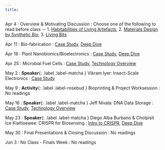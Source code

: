 ```yaml
---
title:
---
```


Apr 4
: Overview & Motivating Discussion
  : Choose one of the following to read before class -- 1. [Habitabilities of Living Artefacts](https://doi.org/10.57698/v16i2.05), 2. [Materials Design by Synthetic Bio](https://doi-org.offcampus.lib.washington.edu/10.1038/s41578-020-00265-w), 3. [Living Bits](https://doi.org/10.1145/3384657.3384783)

Apr 11
: Bio-fabrication
  : [Case Study](https://dl.acm.org/doi/10.1145/3563657.3596132), [Deep Dive](https://www.nature.com/articles/s41467-017-01084-4)

Apr 18
: Plant Nanobionics/Bioelectronics
  : [Case Study](https://doi-org.offcampus.lib.washington.edu/10.1002/adma.202005683), [Deep Dive](https://pubs.acs.org/doi/full/10.1021/ja410433b)
  
Apr 25
: Microbial Fuel Cells
  : [Case Study](https://ieeexplore-ieee-org.offcampus.lib.washington.edu/abstract/document/9937297), [Technology Overview](https://www.sciencedirect.com/science/article/pii/S0048969723013736)

May 2
: **Speaker**{: .label .label-matcha } Vikram Iyer: Insect-Scale Electronics
  : [Case Study](https://www.science.org/doi/full/10.1126/scirobotics.abb0839)

May 9
: **Activity**{: .label .label-rosebud } Bioprinting & Project Worksession
  : No readings

May 16
: **Speaker**{: .label .label-matcha } Jeff Nivala: DNA Data Storage
  : [Case Study](https://www.nature.com/articles/s41589-020-00711-4), [Technology Overview](https://www.nature.com/articles/s41576-019-0125-3)

May 23
: **Speaker**{: .label .label-matcha } Diego Alba Burbano & Cholpisit Ice Kiattisewee: CRISPR for Biosensing
  : [Intro to CRISPR](https://innovativegenomics.org/crisprpedia/), [Deep Dive](https://www-annualreviews-org.offcampus.lib.washington.edu/content/journals/10.1146/annurev-chembioeng-100522-114706)

May 30
: Final Presentations & Closing Discussion
  : No readings

Jun 3
: No Class - Finals Week
  : No readings